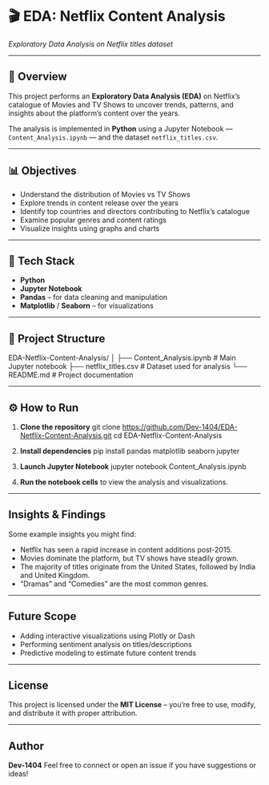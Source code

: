 # 🎬 EDA: Netflix Content Analysis  
*Exploratory Data Analysis on Netflix titles dataset*

---

## 📌 Overview  
This project performs an **Exploratory Data Analysis (EDA)** on Netflix’s catalogue of Movies and TV Shows to uncover trends, patterns, and insights about the platform’s content over the years.

The analysis is implemented in **Python** using a Jupyter Notebook — `Content_Analysis.ipynb` — and the dataset `netflix_titles.csv`.

---

## 📊 Objectives  
- Understand the distribution of Movies vs TV Shows  
- Explore trends in content release over the years  
- Identify top countries and directors contributing to Netflix’s catalogue  
- Examine popular genres and content ratings  
- Visualize insights using graphs and charts  

---

## 🧰 Tech Stack  
- **Python**  
- **Jupyter Notebook**  
- **Pandas** – for data cleaning and manipulation  
- **Matplotlib** / **Seaborn** – for visualizations  

---

## 📁 Project Structure  
EDA-Netflix-Content-Analysis/
│
├── Content_Analysis.ipynb # Main Jupyter notebook
├── netflix_titles.csv # Dataset used for analysis
└── README.md # Project documentation

---

## ⚙️ How to Run  
1. **Clone the repository**
   git clone https://github.com/Dev-1404/EDA-Netflix-Content-Analysis.git
   cd EDA-Netflix-Content-Analysis
   
2. **Install dependencies**
   pip install pandas matplotlib seaborn jupyter
   
3. **Launch Jupyter Notebook**
  jupyter notebook Content_Analysis.ipynb

4. **Run the notebook cells** to view the analysis and visualizations.

---

## Insights & Findings
Some example insights you might find:
- Netflix has seen a rapid increase in content additions post-2015.
- Movies dominate the platform, but TV shows have steadily grown.
- The majority of titles originate from the United States, followed by India and United Kingdom.
- “Dramas” and “Comedies” are the most common genres.

---

## Future Scope

- Adding interactive visualizations using Plotly or Dash
- Performing sentiment analysis on titles/descriptions
- Predictive modeling to estimate future content trends

---

## License
This project is licensed under the **MIT License** – you’re free to use, modify, and distribute it with proper attribution.

---

## Author
**Dev-1404**
Feel free to connect or open an issue if you have suggestions or ideas!
